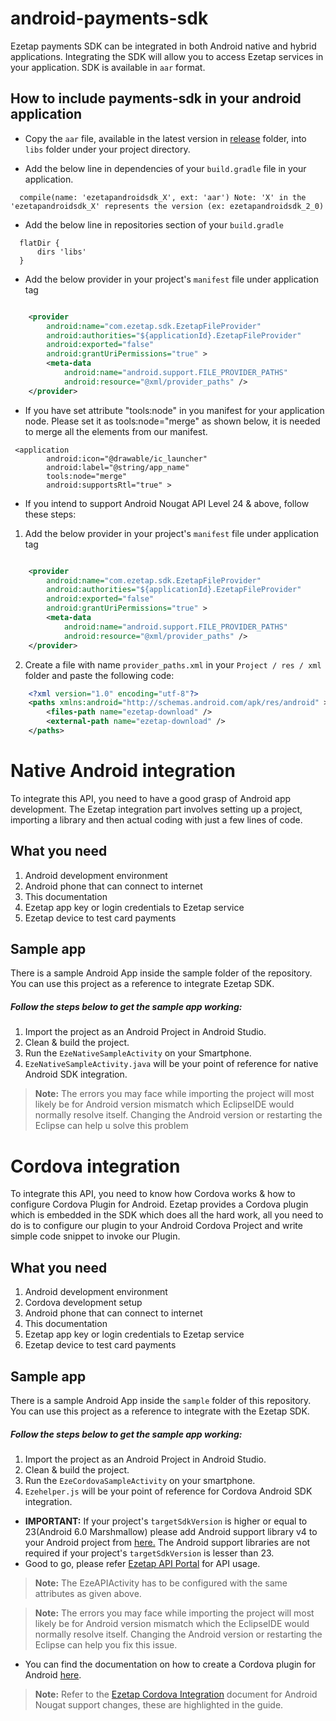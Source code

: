 # android-payments-sdk
Ezetap payments SDK can be integrated in both Android native and hybrid applications. Integrating the SDK will allow you to access Ezetap services in your application. SDK is available in `aar` format.

## How to include payments-sdk in your android application
* Copy the `aar` file, available in the latest version in <a href=https://github.com/ezetap/android-payments-sdk/tree/master/release>release</a> folder, into `libs` folder under your project directory.

* Add the below line in dependencies of your `build.gradle` file in your application.
```
  compile(name: 'ezetapandroidsdk_X', ext: 'aar') Note: 'X' in the 'ezetapandroidsdk_X' represents the version (ex: ezetapandroidsdk_2_0)
``` 

* Add the below line in repositories section of your `build.gradle`
```
  flatDir {
      dirs 'libs'
  }
```

* Add the below provider in your project's `manifest` file under application tag

```xml

    <provider
        android:name="com.ezetap.sdk.EzetapFileProvider"
	    android:authorities="${applicationId}.EzetapFileProvider"
	    android:exported="false"
	    android:grantUriPermissions="true" >
        <meta-data
            android:name="android.support.FILE_PROVIDER_PATHS"
            android:resource="@xml/provider_paths" />
	</provider>

```

* If you have set attribute "tools:node" in you manifest for your application node. Please set it as tools:node="merge" as shown below, it is needed to merge all the elements from our manifest.
```
 <application
        android:icon="@drawable/ic_launcher"
        android:label="@string/app_name"
        tools:node="merge"
        android:supportsRtl="true" >
```

* If you intend to support Android Nougat API Level 24 & above, follow these steps: 

1. Add the below provider in your project's `manifest` file under application tag

```xml

    <provider
        android:name="com.ezetap.sdk.EzetapFileProvider"
	    android:authorities="${applicationId}.EzetapFileProvider"
	    android:exported="false"
	    android:grantUriPermissions="true" >
        <meta-data
            android:name="android.support.FILE_PROVIDER_PATHS"
            android:resource="@xml/provider_paths" />
	</provider>

```

2. Create a file with name `provider_paths.xml` in your `Project / res / xml` folder and paste the following code:

```xml
    <?xml version="1.0" encoding="utf-8"?>
    <paths xmlns:android="http://schemas.android.com/apk/res/android" >
        <files-path name="ezetap-download" />
        <external-path name="ezetap-download" />
    </paths>
```

# Native Android integration

To integrate this API, you need to have a good grasp of Android app development. The Ezetap integration part involves setting up a project, importing a library and then actual coding with just a few lines of code.

## What you need
1. Android development environment
2. Android phone that can connect to internet
3. This documentation
4. Ezetap app key or login credentials to Ezetap service
5. Ezetap device to test card payments

## Sample app
There is a sample Android App inside the sample folder of the repository. You can use this project as a reference to integrate Ezetap SDK.

##### Follow the steps below to get the sample app working:
1. Import the project as an Android Project in Android Studio.
2. Clean & build the project.
3. Run the `EzeNativeSampleActivity` on your Smartphone.
4. `EzeNativeSampleActivity.java` will be your point of reference for native Android SDK integration.

><b>Note:</b> The errors you may face while importing the project will most likely be for Android version mismatch which EclipseIDE would normally resolve itself. Changing the Android version or restarting the Eclipse can help u solve this problem



# Cordova integration

To integrate this API, you need to know how Cordova works & how to configure Cordova Plugin for Android. Ezetap provides a Cordova plugin which is embedded in the SDK which does all the hard work, all you need to do is to configure our plugin to your Android Cordova Project and write simple code snippet to invoke our Plugin.

## What you need
1. Android development environment
2. Cordova development setup
3. Android phone that can connect to internet
4. This documentation
5. Ezetap app key or login credentials to Ezetap service
6. Ezetap device to test card payments

## Sample app
There is a sample Android App inside the `sample` folder of this repository. You can use this project as a reference to integrate with the Ezetap SDK.

##### Follow the steps below to get the sample app working:
1. Import the project as an Android Project in Android Studio.
2. Clean & build the project.
3. Run the `EzeCordovaSampleActivity` on your smartphone.
4. `Ezehelper.js` will be your point of reference for Cordova Android SDK integration.

* <b>IMPORTANT:</b> If your project's `targetSdkVersion` is higher or equal to 23(Android 6.0 Marshmallow) please add Android support library v4 to your Android project from <a href="http://developer.android.com/tools/support-library/setup.html">here.</a> The Android support libraries are not required if your project's `targetSdkVersion` is lesser than 23.
* Good to go, please refer <a href="https://sandbox.ezetap.com/static/index.html"> Ezetap API Portal</a> for API usage.

><b>Note:</b> The EzeAPIActivity has to be configured with the same attributes as given above.

><b>Note:</b> The errors you may face while importing the project will most likely be for Android version mismatch which the EclipseIDE would normally resolve itself. Changing the Android version or restarting the Eclipse can help you fix this issue.

* You can find the documentation on how to create a Cordova plugin for Android <a href="https://github.com/ezetap/android-payments-sdk/tree/master/docs">here</a>.

><b>Note:</b> Refer to the <a href="https://github.com/ezetap/android-payments-sdk/blob/master/docs/Ezetap%20Cordova%20Integration.pdf" target="_blank">Ezetap Cordova Integration</a> document for Android Nougat support changes, these are highlighted in the guide.


